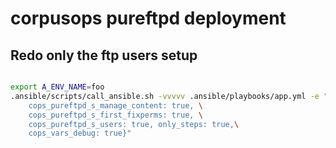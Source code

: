 # corpusops pureftpd deployment


## Redo only the ftp users setup
```sh

export A_ENV_NAME=foo
.ansible/scripts/call_ansible.sh -vvvvv .ansible/playbooks/app.yml -e "{\
    cops_pureftpd_s_manage_content: true, \
    cops_pureftpd_s_first_fixperms: true, \
    cops_pureftpd_s_users: true, only_steps: true,\
    cops_vars_debug: true}"
```
